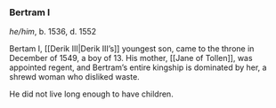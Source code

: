 ### Bertram I
*he/him*, b. 1536, d. 1552

Bertam I, [[Derik III|Derik III’s]] youngest son, came to the throne in December of 1549, a boy of 13. His mother, [[Jane of Tollen]], was appointed regent, and Bertram’s entire kingship is dominated by her, a shrewd woman who disliked waste.

He did not live long enough to have children.

